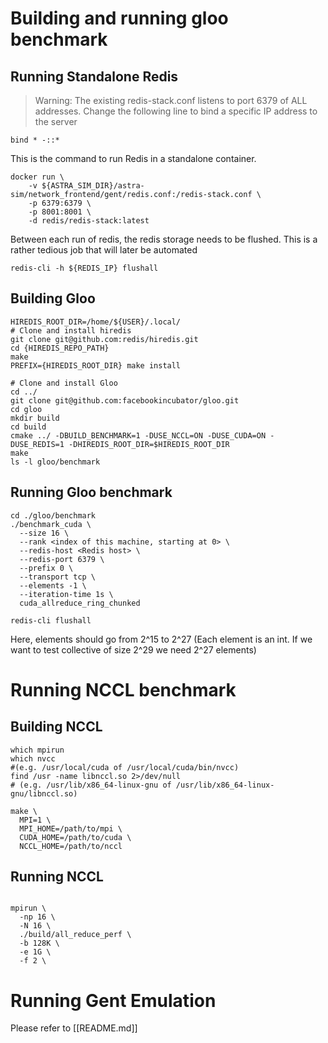 # Building and running gloo benchmark
## Running Standalone Redis

> Warning: The existing redis-stack.conf listens to port 6379 of ALL addresses. Change the following line to bind a specific IP address to the server
```
bind * -::* 
```

This is the command to run Redis in a standalone container.

```
docker run \
    -v ${ASTRA_SIM_DIR}/astra-sim/network_frontend/gent/redis.conf:/redis-stack.conf \
    -p 6379:6379 \
    -p 8001:8001 \
    -d redis/redis-stack:latest
```
Between each run of redis, the redis storage needs to be flushed. This is a rather tedious job that will later be automated
```
redis-cli -h ${REDIS_IP} flushall
```

## Building Gloo
```
HIREDIS_ROOT_DIR=/home/${USER}/.local/
# Clone and install hiredis
git clone git@github.com:redis/hiredis.git
cd {HIREDIS_REPO_PATH}
make
PREFIX={HIREDIS_ROOT_DIR} make install

# Clone and install Gloo
cd ../
git clone git@github.com:facebookincubator/gloo.git
cd gloo
mkdir build
cd build
cmake ../ -DBUILD_BENCHMARK=1 -DUSE_NCCL=ON -DUSE_CUDA=ON -DUSE_REDIS=1 -DHIREDIS_ROOT_DIR=$HIREDIS_ROOT_DIR
make
ls -l gloo/benchmark
```

## Running Gloo benchmark
```
cd ./gloo/benchmark
./benchmark_cuda \
  --size 16 \
  --rank <index of this machine, starting at 0> \
  --redis-host <Redis host> \
  --redis-port 6379 \
  --prefix 0 \
  --transport tcp \
  --elements -1 \
  --iteration-time 1s \
  cuda_allreduce_ring_chunked

redis-cli flushall
```
Here, elements should go from 2^15 to 2^27 (Each element is an int. If we want to test collective of size 2^29 we need 2^27 elements)

# Running NCCL benchmark
## Building NCCL
```
which mpirun
which nvcc 
#(e.g. /usr/local/cuda of /usr/local/cuda/bin/nvcc)
find /usr -name libnccl.so 2>/dev/null 
# (e.g. /usr/lib/x86_64-linux-gnu of /usr/lib/x86_64-linux-gnu/libnccl.so)

make \
  MPI=1 \
  MPI_HOME=/path/to/mpi \
  CUDA_HOME=/path/to/cuda \
  NCCL_HOME=/path/to/nccl
```

## Running NCCL
```

mpirun \
  -np 16 \
  -N 16 \
  ./build/all_reduce_perf \
  -b 128K \
  -e 1G \
  -f 2 \
```

# Running Gent Emulation
Please refer to [[README.md]]